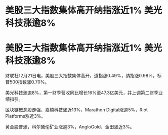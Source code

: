 # 美股三大指数集体高开纳指涨近1% 美光科技涨逾8%

# 美股三大指数集体高开纳指涨近1% 美光科技涨逾8%

财联社12月21日电，美股三大指数集体高开，道指涨0.49%，纳指涨0.98%，标普500指数涨0.70%。

美光科技涨逾8%，第一财季营收同比增长16%至47.3亿美元，并上调第二财季业绩指引。

区块链概念股走强，嘉楠科技涨近13%，Marathon Digital涨逾5%，Riot Platforms涨近3%。

黄金股普涨，科尔黛伦矿业涨逾3%，AngloGold、金田涨近3%。

